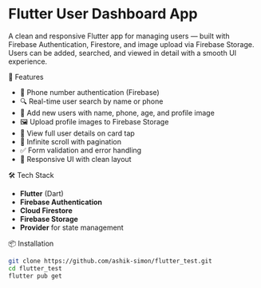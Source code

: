# Flutter User Dashboard App

A clean and responsive Flutter app for managing users — built with Firebase Authentication, Firestore, and image upload via Firebase Storage. Users can be added, searched, and viewed in detail with a smooth UI experience.

 🚀 Features

- 📱 Phone number authentication (Firebase)
- 🔍 Real-time user search by name or phone
- 🧑 Add new users with name, phone, age, and profile image
- 🖼️ Upload profile images to Firebase Storage
- 📂 View full user details on card tap
- 🔄 Infinite scroll with pagination
- ✅ Form validation and error handling
- 🎨 Responsive UI with clean layout

🛠️ Tech Stack

- **Flutter** (Dart)
- **Firebase Authentication**
- **Cloud Firestore**
- **Firebase Storage**
- **Provider** for state management

 📦 Installation

```bash
git clone https://github.com/ashik-simon/flutter_test.git
cd flutter_test
flutter pub get

